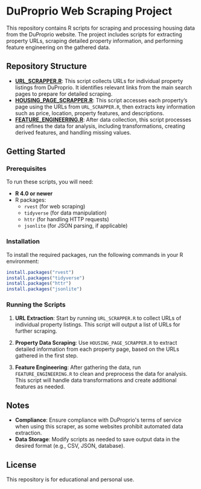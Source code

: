 # DuProprio Web Scraping Project

This repository contains R scripts for scraping and processing housing data from the DuProprio website. The project includes scripts for extracting property URLs, scraping detailed property information, and performing feature engineering on the gathered data.

## Repository Structure

- **[URL_SCRAPPER.R](https://github.com/simonpierreboucher0/DUPROPRIO_WEBSCRAPING/blob/main/URL_SCRAPPER.R)**: This script collects URLs for individual property listings from DuProprio. It identifies relevant links from the main search pages to prepare for detailed scraping.
- **[HOUSING_PAGE_SCRAPPER.R](https://github.com/simonpierreboucher0/DUPROPRIO_WEBSCRAPING/blob/main/HOUSING_PAGE_SCRAPPER.R)**: This script accesses each property’s page using the URLs from `URL_SCRAPPER.R`, then extracts key information such as price, location, property features, and descriptions.
- **[FEATURE_ENGINEERING.R](FEATURE_ENGINEERING.R)**: After data collection, this script processes and refines the data for analysis, including transformations, creating derived features, and handling missing values.

## Getting Started

### Prerequisites

To run these scripts, you will need:
- **R 4.0 or newer**
- R packages:
  - `rvest` (for web scraping)
  - `tidyverse` (for data manipulation)
  - `httr` (for handling HTTP requests)
  - `jsonlite` (for JSON parsing, if applicable)

### Installation

To install the required packages, run the following commands in your R environment:

```R
install.packages("rvest")
install.packages("tidyverse")
install.packages("httr")
install.packages("jsonlite")
```

### Running the Scripts

1. **URL Extraction**: Start by running `URL_SCRAPPER.R` to collect URLs of individual property listings. This script will output a list of URLs for further scraping.
   
2. **Property Data Scraping**: Use `HOUSING_PAGE_SCRAPPER.R` to extract detailed information from each property page, based on the URLs gathered in the first step.

3. **Feature Engineering**: After gathering the data, run `FEATURE_ENGINEERING.R` to clean and preprocess the data for analysis. This script will handle data transformations and create additional features as needed.

## Notes

- **Compliance**: Ensure compliance with DuProprio's terms of service when using this scraper, as some websites prohibit automated data extraction.
- **Data Storage**: Modify scripts as needed to save output data in the desired format (e.g., CSV, JSON, database).

## License

This repository is for educational and personal use.
